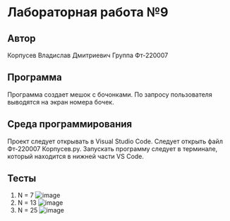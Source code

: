 # Лабораторная работа №9
## Автор
Корпусев Владислав Дмитриевич 
Группа Фт-220007
## Программа
Программа создает мешок с бочонками. По запросу пользователя выводятся на экран номера бочек.
## Среда программирования
Проект следует открывать в Visual Studio Code.
Следует открыть файл Фт-220007 Корпусев.py.
Запускать программу следует в терминале, который находится в нижней части VS Code.
## Тесты
1) N = 7
   ![image](https://github.com/1glam1/9-laba/assets/102163352/cf34ffce-9e23-442f-a7d3-434fdee44b35)
2) N = 13
   ![image](https://github.com/1glam1/9-laba/assets/102163352/383f18e2-e983-4921-91fd-74b3be008948)
3) N = 25
   ![image](https://github.com/1glam1/9-laba/assets/102163352/86387007-fcfa-4ee3-9ecb-1c5583fd2917)


